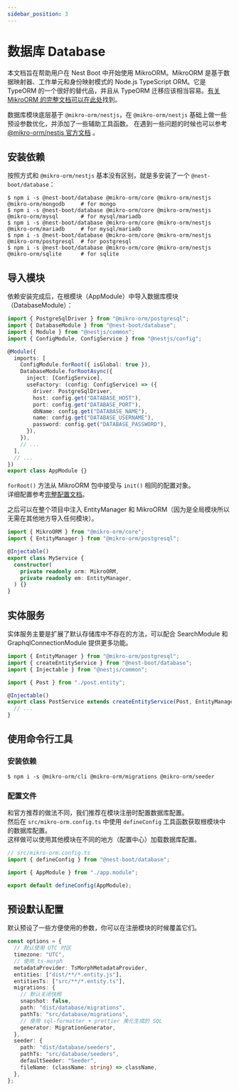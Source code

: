 ```yaml
---
sidebar_position: 3
---
```


# 数据库 Database

本文档旨在帮助用户在 Nest Boot 中开始使用 MikroORM。MikroORM 是基于数据映射器、工作单元和身份映射模式的 Node.js TypeScript ORM。它是 TypeORM 的一个很好的替代品，并且从 TypeORM 迁移应该相当容易。[有关 MikroORM 的完整文档可以在此处](https://mikro-orm.io/docs)找到。

数据库模块底层基于 `@mikro-orm/nestjs`，在 `@mikro-orm/nestjs` 基础上做一些预设参数优化，并添加了一些辅助工具函数。 在遇到一些问题的时候也可以参考 [@mikro-orm/nestjs 官方文档](https://mikro-orm.io/docs/usage-with-nestjs) 。

## 安装依赖

按照方式和 `@mikro-orm/nestjs` 基本没有区别，就是多安装了一个 `@nest-boot/database`：

```shell
$ npm i -s @nest-boot/database @mikro-orm/core @mikro-orm/nestjs @mikro-orm/mongodb     # for mongo
$ npm i -s @nest-boot/database @mikro-orm/core @mikro-orm/nestjs @mikro-orm/mysql       # for mysql/mariadb
$ npm i -s @nest-boot/database @mikro-orm/core @mikro-orm/nestjs @mikro-orm/mariadb     # for mysql/mariadb
$ npm i -s @nest-boot/database @mikro-orm/core @mikro-orm/nestjs @mikro-orm/postgresql  # for postgresql
$ npm i -s @nest-boot/database @mikro-orm/core @mikro-orm/nestjs @mikro-orm/sqlite      # for sqlite

```

## 导入模块

依赖安装完成后，在根模块（AppModule）中导入数据库模块（DatabaseModule）：

```typescript
import { PostgreSqlDriver } from "@mikro-orm/postgresql";
import { DatabaseModule } from "@nest-boot/database";
import { Module } from "@nestjs/common";
import { ConfigModule, ConfigService } from "@nestjs/config";

@Module({
  imports: [
    ConfigModule.forRoot({ isGlobal: true }),
    DatabaseModule.forRootAsync({
      inject: [ConfigService],
      useFactory: (config: ConfigService) => ({
        driver: PostgreSqlDriver,
        host: config.get("DATABASE_HOST"),
        port: config.get("DATABASE_PORT"),
        dbName: config.get("DATABASE_NAME"),
        name: config.get("DATABASE_USERNAME"),
        password: config.get("DATABASE_PASSWORD"),
      }),
    }),
    // ...
  ],
  // ...
})
export class AppModule {}
```

`forRoot()` 方法从 MikroORM 包中接受与 `init()` 相同的配置对象。  
详细配置参考[完整配置文档](https://mikro-orm.io/docs/configuration)。

之后可以在整个项目中注入 EntityManager 和 MikroORM（因为是全局模块所以无需在其他地方导入任何模块）。

```typescript
import { MikroORM } from "@mikro-orm/core";
import { EntityManager } from "@mikro-orm/postgresql";

@Injectable()
export class MyService {
  constructor(
    private readonly orm: MikroORM,
    private readonly em: EntityManager,
  ) {}
}
```

## 实体服务

实体服务主要是扩展了默认存储库中不存在的方法，可以配合 SearchModule 和 GraphqlConnectionModule 提供更多功能。

```typescript
import { EntityManager } from "@mikro-orm/postgresql";
import { createEntityService } from "@nest-boot/database";
import { Injectable } from "@nestjs/common";

import { Post } from "./post.entity";

@Injectable()
export class PostService extends createEntityService(Post, EntityManager) {
  // ...
}
```

## 使用命令行工具

### 安装依赖

```shell
$ npm i -s @mikro-orm/cli @mikro-orm/migrations @mikro-orm/seeder
```

### 配置文件

和官方推荐的做法不同，我们推荐在模块注册时配置数据库配置。  
然后在 `src/mikro-orm.config.ts` 中使用 `defineConfig` 工具函数获取根模块中的数据库配置。  
这样做可以使用其他模块在不同的地方（配置中心）加载数据库配置。

```typescript
// src/mikro-orm.config.ts
import { defineConfig } from "@nest-boot/database";

import { AppModule } from "./app.module";

export default defineConfig(AppModule);
```

## 预设默认配置

默认预设了一些方便使用的参数，你可以在注册模块的时候覆盖它们。

```typescript
const options = {
  // 默认使用 UTC 时区
  timezone: "UTC",
  // 使用 ts-morph
  metadataProvider: TsMorphMetadataProvider,
  entities: ["dist/**/*.entity.js"],
  entitiesTs: ["src/**/*.entity.ts"],
  migrations: {
    // 默认关闭快照
    snapshot: false,
    path: "dist/database/migrations",
    pathTs: "src/database/migrations",
    // 使用 sql-formatter + prettier 美化生成的 SQL
    generator: MigrationGenerator,
  },
  seeder: {
    path: "dist/database/seeders",
    pathTs: "src/database/seeders",
    defaultSeeder: "Seeder",
    fileName: (className: string) => className,
  },
};
```
